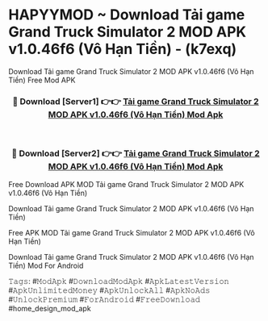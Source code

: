 # HAPYYMOD ~ Download Tải game Grand Truck Simulator 2 MOD APK v1.0.46f6 (Vô Hạn Tiền) - (k7exq)
Download Tải game Grand Truck Simulator 2 MOD APK v1.0.46f6 (Vô Hạn Tiền) Free Mod APK

<div align="center">
<h3>🔴 Download [Server1] 👉👉 <a href="https://apk-comot.site?title=Tải_game_Grand_Truck_Simulator_2_MOD_APK_v1.0.46f6_(Vô_Hạn_Tiền)">Tải game Grand Truck Simulator 2 MOD APK v1.0.46f6 (Vô Hạn Tiền) Mod Apk</a></h3><br>

<h3>🔴 Download [Server2] 👉👉 <a href="https://apk-comot.site?title=Tải_game_Grand_Truck_Simulator_2_MOD_APK_v1.0.46f6_(Vô_Hạn_Tiền)">Tải game Grand Truck Simulator 2 MOD APK v1.0.46f6 (Vô Hạn Tiền) Mod Apk</a></h3>
</div>


Free Download APK MOD Tải game Grand Truck Simulator 2 MOD APK v1.0.46f6 (Vô Hạn Tiền)

Download Tải game Grand Truck Simulator 2 MOD APK v1.0.46f6 (Vô Hạn Tiền) 

Free APK MOD Tải game Grand Truck Simulator 2 MOD APK v1.0.46f6 (Vô Hạn Tiền) 

Download Tải game Grand Truck Simulator 2 MOD APK v1.0.46f6 (Vô Hạn Tiền) Mod For Android

𝚃𝚊𝚐𝚜: #𝙼𝚘𝚍𝙰𝚙𝚔 #𝙳𝚘𝚠𝚗𝚕𝚘𝚊𝚍𝙼𝚘𝚍𝙰𝚙𝚔 #𝙰𝚙𝚔𝙻𝚊𝚝𝚎𝚜𝚝𝚅𝚎𝚛𝚜𝚒𝚘𝚗 #𝙰𝚙𝚔𝚄𝚗𝚕𝚒𝚖𝚒𝚝𝚎𝚍𝙼𝚘𝚗𝚎𝚢 #𝙰𝚙𝚔𝚄𝚗𝚕𝚘𝚌𝚔𝙰𝚕𝚕 #𝙰𝚙𝚔𝙽𝚘𝙰𝚍𝚜 #𝚄𝚗𝚕𝚘𝚌𝚔𝙿𝚛𝚎𝚖𝚒𝚞𝚖 #𝙵𝚘𝚛𝙰𝚗𝚍𝚛𝚘𝚒𝚍 #𝙵𝚛𝚎𝚎𝙳𝚘𝚠𝚗𝚕𝚘𝚊𝚍 #home_design_mod_apk